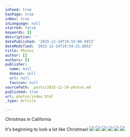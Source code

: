 ```yaml
---
inFeed: true
hasPage: true
inNav: true
inLanguage: null
starred: false
keywords: []
description: ''
datePublished: '2015-12-24T19:55:06.607Z'
dateModified: '2015-12-24T19:54:31.885Z'
title: Photos
author: []
authors: []
publisher:
  name: null
  domain: null
  url: null
  favicon: null
sourcePath: _posts/2015-12-24-photos.md
published: true
url: photos/index.html
_type: Article

---
```

Christmas in California

It's beginning to look a lot like Christmas!
![](https://the-grid-user-content.s3-us-west-2.amazonaws.com/5bb62cfd-a0ba-416d-8299-5c3d475c7eaf.jpg)
![](https://the-grid-user-content.s3-us-west-2.amazonaws.com/cb4c7080-5847-4fb7-88e1-13c429054023.jpg)
![](https://the-grid-user-content.s3-us-west-2.amazonaws.com/ba14ee6f-044f-45ea-860b-602c2ed7010e.jpg)
![](https://the-grid-user-content.s3-us-west-2.amazonaws.com/093bdbcb-1aea-4637-a4be-2b96280a13f1.jpg)
![](https://the-grid-user-content.s3-us-west-2.amazonaws.com/a8c8b798-3a7a-4736-9fc0-921434681a42.jpg)
![](https://the-grid-user-content.s3-us-west-2.amazonaws.com/92aa65ba-9a89-4573-89c8-b3e710d31a58.jpg)